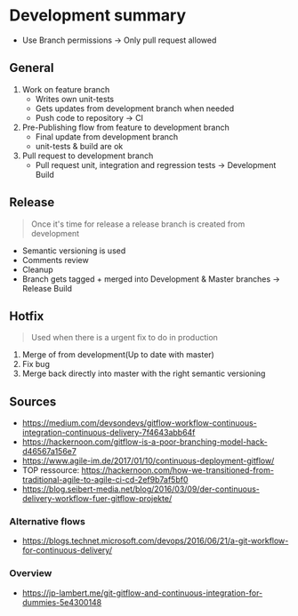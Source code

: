 # Development summary

* Use Branch permissions -> Only pull request allowed

## General

1. Work on feature branch
	* Writes own unit-tests
	* Gets updates from development branch when needed
	* Push code to repository -> CI
2. Pre-Publishing flow from feature to development branch
	* Final update from development branch
	* unit-tests & build are ok
3. Pull request to development branch
	* Pull request unit, integration and regression tests -> Development Build

## Release

> Once it's time for release a release branch is created from development

* Semantic versioning is used
* Comments review
* Cleanup
* Branch gets tagged + merged into Development & Master branches -> Release Build

## Hotfix

> Used when there is a urgent fix to do in production

1. Merge of from development(Up to date with master)
2. Fix bug
3. Merge back directly into master with the right semantic versioning

## Sources

* <https://medium.com/devsondevs/gitflow-workflow-continuous-integration-continuous-delivery-7f4643abb64f>
* <https://hackernoon.com/gitflow-is-a-poor-branching-model-hack-d46567a156e7>
* <https://www.agile-im.de/2017/01/10/continuous-deployment-gitflow/>
* TOP ressource: <https://hackernoon.com/how-we-transitioned-from-traditional-agile-to-agile-ci-cd-2ef9b7af5bf0>
* <https://blog.seibert-media.net/blog/2016/03/09/der-continuous-delivery-workflow-fuer-gitflow-projekte/>

### Alternative flows

* <https://blogs.technet.microsoft.com/devops/2016/06/21/a-git-workflow-for-continuous-delivery/>

### Overview

* <https://jp-lambert.me/git-gitflow-and-continuous-integration-for-dummies-5e4300148>